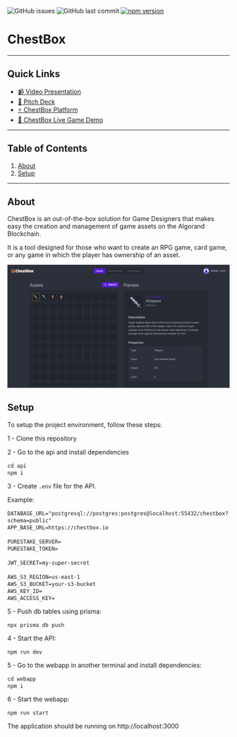 ![GitHub issues](https://img.shields.io/github/issues/strandgeek/chestbox) ![GitHub last commit](https://img.shields.io/github/last-commit/strandgeek/chestbox) [![npm version](https://badge.fury.io/js/@strandgeek%2Fchestbox-sdk.svg)](https://badge.fury.io/js/@strandgeek%2Fchestbox-sdk)

# ChestBox

--------

## Quick Links
- [📹 Video Presentation](https://www.youtube.com/watch?v=OmNInFomYCE)
- [📕 Pitch Deck](https://drive.google.com/file/d/1vr0QT6FYsGOv1YaIOY6d-YWmxAO3dneU/view?usp=sharing)
- [⚡️ ChestBox Platform](https://chestbox.io/)
- [👾 ChestBox Live Game Demo](https://demo.chestbox.io/)

--------

## Table of Contents
1. [About](#about)
2. [Setup](#setup)


--------

## About

ChestBox is an out-of-the-box solution for Game Designers that makes easy the creation and management of game assets on the Algorand Blockchain.

It is a tool designed for those who want to create an RPG game, card game, or any game in which the player has ownership of an asset.

![App Screenshot](docs/app-screenshot.png)

## Setup

To setup the project environment, follow these steps:

1 - Clone this repository

2 - Go to the api and install dependencies

```
cd api
npm i
```

3 - Create `.env` file for the API.

Example:

```
DATABASE_URL="postgresql://postgres:postgres@localhost:55432/chestbox?schema=public"
APP_BASE_URL=https://chestbox.io

PURESTAKE_SERVER=
PURESTAKE_TOKEN=

JWT_SECRET=my-super-secret

AWS_S3_REGION=us-east-1
AWS_S3_BUCKET=your-s3-bucket
AWS_KEY_ID=
AWS_ACCESS_KEY=
```

5 - Push db tables using prisma:

```
npx prisma db push
```

4 - Start the API:

```
npm run dev
```

5 - Go to the webapp in another terminal and install dependencies:

```
cd webapp
npm i
```


6 - Start the webapp:

```
npm run start
```

The application should be running on http://localhost:3000
